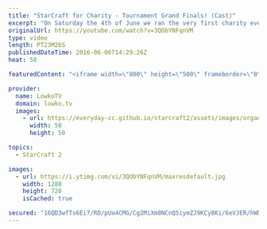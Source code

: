 ```yaml
---
title: "StarCraft for Charity - Tournament Grand Finals! (Cast)"
excerpt: "On Saturday the 4th of June we ran the very first charity event for LowkoTV. A StarCraft 2: Legacy of the Void tournament with 32 players, all random, all between Bronze and Diamond league. Blizzard provided thirty of keys for giveaways, and with thousands unique views it's been an incredible event."
originalUrl: https://youtube.com/watch?v=3QObYNFqnVM
type: video
length: PT23M26S
publishedDateTime: 2016-06-06T14:29:26Z
heat: 50

featuredContent: "<iframe width=\"800\" height=\"500\" frameborder=\"0\" src=\"https://www.youtube.com/embed/3QObYNFqnVM\" allow=\"accelerometer; autoplay; encrypted-media; gyroscope; picture-in-picture\" allowfullscreen></iframe>"

provider:
  name: LowkoTV
  domain: lowko.tv
  images:
    - url: https://everyday-cc.github.io/starcraft2/assets/images/organizations/lowko.tv-50x50.jpg
      width: 50
      height: 50

topics:
  - StarCraft 2

images:
  - url: https://i.ytimg.com/vi/3QObYNFqnVM/maxresdefault.jpg
    width: 1280
    height: 720
    isCached: true

secured: "16QD3wfTs6Ei7/RD/pUo4CMG/Cg2MiXm8NCnQ5iymZJ9KCy8Ki/6eVJER/hWDOhEUTVMLLoeXpq6iwa8j/+mfLKKKZ27hSynVr8DVm9EypC4mQ8+0JZ6HwApzUT0APTFc1l5l1XI+eTxrjRQ8qDELG+YuuGeOd0oKW0kLu1GCEbzPq++XRHx5iPnKny5GbVzvErIbfDv8frHRi3VBVqNAMj1ppjjRT8diPJLgaqj117np29+aReA70f9QDUz+Bu8vgmg7cFmAscGXg1BpaAgr95DsdrtF6zgbPce9Pq/znFJaNZN48xCAwKu/xatMMvRz1aQC19bdxKA81c+j+5U1RPhuWZ1M3Yy02EZwgzcLd4YNQBwYFS+doI7Bryuo1s8N5yxrLggra4p18zSMZRY1M9iQ1p4Gf/PxNr0zMbKP0w=;TGvBqrQnqTTjCIYGDUyJJw=="
---
```


